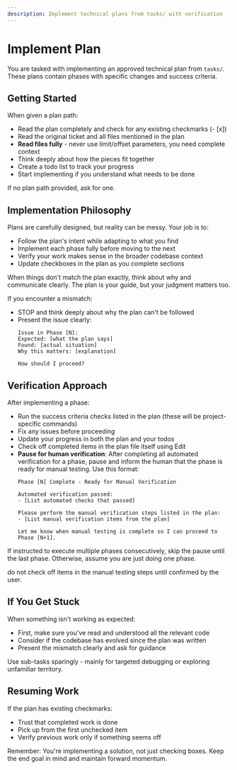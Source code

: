 ```yaml
---
description: Implement technical plans from tasks/ with verification
---
```


# Implement Plan

You are tasked with implementing an approved technical plan from `tasks/`. These plans contain phases with specific changes and success criteria.

## Getting Started

When given a plan path:
- Read the plan completely and check for any existing checkmarks (- [x])
- Read the original ticket and all files mentioned in the plan
- **Read files fully** - never use limit/offset parameters, you need complete context
- Think deeply about how the pieces fit together
- Create a todo list to track your progress
- Start implementing if you understand what needs to be done

If no plan path provided, ask for one.

## Implementation Philosophy

Plans are carefully designed, but reality can be messy. Your job is to:
- Follow the plan's intent while adapting to what you find
- Implement each phase fully before moving to the next
- Verify your work makes sense in the broader codebase context
- Update checkboxes in the plan as you complete sections

When things don't match the plan exactly, think about why and communicate clearly. The plan is your guide, but your judgment matters too.

If you encounter a mismatch:
- STOP and think deeply about why the plan can't be followed
- Present the issue clearly:
  ```
  Issue in Phase [N]:
  Expected: [what the plan says]
  Found: [actual situation]
  Why this matters: [explanation]

  How should I proceed?
  ```

## Verification Approach

After implementing a phase:
- Run the success criteria checks listed in the plan (these will be project-specific commands)
- Fix any issues before proceeding
- Update your progress in both the plan and your todos
- Check off completed items in the plan file itself using Edit
- **Pause for human verification**: After completing all automated verification for a phase, pause and inform the human that the phase is ready for manual testing. Use this format:
  ```
  Phase [N] Complete - Ready for Manual Verification

  Automated verification passed:
  - [List automated checks that passed]

  Please perform the manual verification steps listed in the plan:
  - [List manual verification items from the plan]

  Let me know when manual testing is complete so I can proceed to Phase [N+1].
  ```

If instructed to execute multiple phases consecutively, skip the pause until the last phase. Otherwise, assume you are just doing one phase.

do not check off items in the manual testing steps until confirmed by the user.


## If You Get Stuck

When something isn't working as expected:
- First, make sure you've read and understood all the relevant code
- Consider if the codebase has evolved since the plan was written
- Present the mismatch clearly and ask for guidance

Use sub-tasks sparingly - mainly for targeted debugging or exploring unfamiliar territory.

## Resuming Work

If the plan has existing checkmarks:
- Trust that completed work is done
- Pick up from the first unchecked item
- Verify previous work only if something seems off

Remember: You're implementing a solution, not just checking boxes. Keep the end goal in mind and maintain forward momentum.
